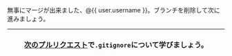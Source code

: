 無事にマージが出来ました、@{{ user.username }}。ブランチを削除して次に進みましょう。

<hr>
<h3 align="center"><a href="{{ repoUrl }}/pull/3">次のプルリクエスト</a>で<code>.gitignore</code>について学びましょう。</h3>
